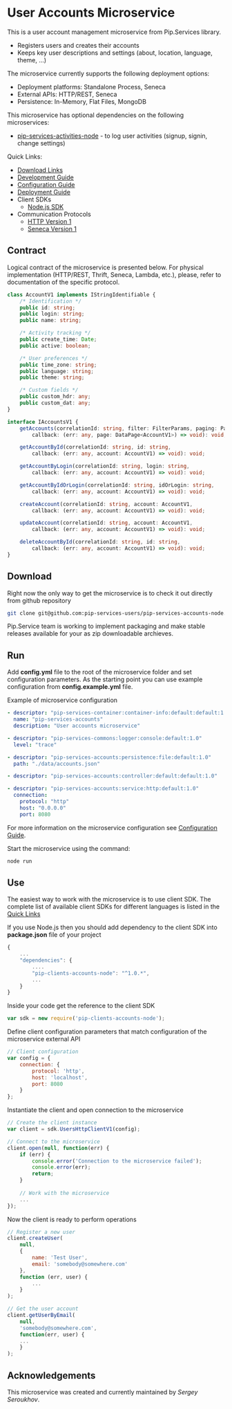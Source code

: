 # User Accounts Microservice

This is a user account management microservice from Pip.Services library. 
* Registers users and creates their accounts
* Keeps key user descriptions and settings (about, location, language, theme, ...)

The microservice currently supports the following deployment options:
* Deployment platforms: Standalone Process, Seneca
* External APIs: HTTP/REST, Seneca
* Persistence: In-Memory, Flat Files, MongoDB

This microservice has optional dependencies on the following microservices:
- [pip-services-activities-node](https://github.com/pip-services-users/pip-services-activities-node) - to log user activities (signup, signin, change settings)

<a name="links"></a> Quick Links:

* [Download Links](doc/Downloads.md)
* [Development Guide](doc/Development.md)
* [Configuration Guide](doc/Configuration.md)
* [Deployment Guide](doc/Deployment.md)
* Client SDKs
  - [Node.js SDK](https://github.com/pip-services-users/pip-clients-accounts-node)
* Communication Protocols
  - [HTTP Version 1](doc/HttpProtocolV1.md)
  - [Seneca Version 1](doc/SenecaProtocolV1.md)

##  Contract

Logical contract of the microservice is presented below. For physical implementation (HTTP/REST, Thrift, Seneca, Lambda, etc.),
please, refer to documentation of the specific protocol.

```typescript
class AccountV1 implements IStringIdentifiable {
    /* Identification */
    public id: string;
    public login: string;
    public name: string;

    /* Activity tracking */
    public create_time: Date;
    public active: boolean;

    /* User preferences */
    public time_zone: string;
    public language: string;
    public theme: string;

    /* Custom fields */
    public custom_hdr: any;
    public custom_dat: any;
}

interface IAccountsV1 {
    getAccounts(correlationId: string, filter: FilterParams, paging: PagingParams,
        callback: (err: any, page: DataPage<AccountV1>) => void): void;

    getAccountById(correlationId: string, id: string,
        callback: (err: any, account: AccountV1) => void): void;

    getAccountByLogin(correlationId: string, login: string,
        callback: (err: any, account: AccountV1) => void): void;

    getAccountByIdOrLogin(correlationId: string, idOrLogin: string,
        callback: (err: any, account: AccountV1) => void): void;

    createAccount(correlationId: string, account: AccountV1,
        callback: (err: any, account: AccountV1) => void): void;

    updateAccount(correlationId: string, account: AccountV1,
        callback: (err: any, account: AccountV1) => void): void;

    deleteAccountById(correlationId: string, id: string,
        callback: (err: any, account: AccountV1) => void): void;
}
```

## Download

Right now the only way to get the microservice is to check it out directly from github repository
```bash
git clone git@github.com:pip-services-users/pip-services-accounts-node.git
```

Pip.Service team is working to implement packaging and make stable releases available for your 
as zip downloadable archieves.

## Run

Add **config.yml** file to the root of the microservice folder and set configuration parameters.
As the starting point you can use example configuration from **config.example.yml** file. 

Example of microservice configuration
```yaml
- descriptor: "pip-services-container:container-info:default:default:1.0"
  name: "pip-services-accounts"
  description: "User accounts microservice"

- descriptor: "pip-services-commons:logger:console:default:1.0"
  level: "trace"

- descriptor: "pip-services-accounts:persistence:file:default:1.0"
  path: "./data/accounts.json"

- descriptor: "pip-services-accounts:controller:default:default:1.0"

- descriptor: "pip-services-accounts:service:http:default:1.0"
  connection:
    protocol: "http"
    host: "0.0.0.0"
    port: 8080
```
 
For more information on the microservice configuration see [Configuration Guide](Configuration.md).

Start the microservice using the command:
```bash
node run
```

## Use

The easiest way to work with the microservice is to use client SDK. 
The complete list of available client SDKs for different languages is listed in the [Quick Links](#links)

If you use Node.js then you should add dependency to the client SDK into **package.json** file of your project
```javascript
{
    ...
    "dependencies": {
        ....
        "pip-clients-accounts-node": "^1.0.*",
        ...
    }
}
```

Inside your code get the reference to the client SDK
```javascript
var sdk = new require('pip-clients-accounts-node');
```

Define client configuration parameters that match configuration of the microservice external API
```javascript
// Client configuration
var config = {
    connection: {
        protocol: 'http',
        host: 'localhost', 
        port: 8080
    }
};
```

Instantiate the client and open connection to the microservice
```javascript
// Create the client instance
var client = sdk.UsersHttpClientV1(config);

// Connect to the microservice
client.open(null, function(err) {
    if (err) {
        console.error('Connection to the microservice failed');
        console.error(err);
        return;
    }
    
    // Work with the microservice
    ...
});
```

Now the client is ready to perform operations
```javascript
// Register a new user
client.createUser(
    null,
    { 
        name: 'Test User',
        email: 'somebody@somewhere.com'
    },
    function (err, user) {
        ...
    }
);
```

```javascript
// Get the user account
client.getUserByEmail(
    null,
    'somebody@somewhere.com',
    function(err, user) {
    ...    
    }
);
```    

## Acknowledgements

This microservice was created and currently maintained by *Sergey Seroukhov*.
